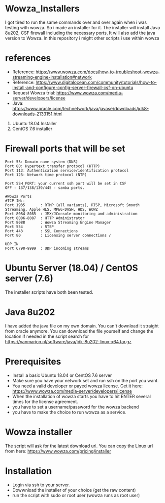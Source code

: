 # Wowza_Installers
I got tired to run the same commands over and over again when i was testing with wowza. So i made an installer for it. 
The installer will install Java 8u202, CSF firewall including the necessary ports, It will also add the java version to Wowza.
In this repository i might other scripts i use within wowza

# references
* Reference: https://www.wowza.com/docs/how-to-troubleshoot-wowza-streaming-engine-installation#network
* Reference: https://www.digitalocean.com/community/tutorials/how-to-install-and-configure-config-server-firewall-csf-on-ubuntu
* Request Wowza trial: https://www.wowza.com/media-server/developers/license
* Java: https://www.oracle.com/technetwork/java/javase/downloads/jdk8-downloads-2133151.html

1. Ubuntu 18.04 Installer
2. CentOS 7.6 installer

# Firewall ports that will be set
```
Port 53: Domain name system (DNS)
Port 80: Hypertext transfer protocol (HTTP)
Port 113: Authentication service/identification protocol
Port 123: Network time protocol (NTP)

Port SSH_PORT: your current ssh port will be set in CSF
OFF - 137/138/139/445 - samba ports.

#Wowza Ports
#TCP IN::
Port 1935		: RTMP (all variants), RTSP, Microsoft Smooth Streaming, Apple HLS, MPEG-DASH, HDS, WOWZ
Port 8084-8085	: JMX/JConsole monitoring and administration
Port 8086-8087	: HTTP Administrator
Port 8088		: Wowza Streaming Engine Manager
Port 554		: RTSP
Port 443		: SSL Connections
Port 80		    : Licensing server connections / 

UDP IN			
Port 6790-9999  : UDP incoming streams
```

# Ubuntu Server (18.04) / CentOS server (7.6)
The installer scripts have both been tested.

# Java 8u202
I have added the java file on my own domain. You can't download it straight from oracle anymore. You can download the file yourself and change the location if needed in the script
search for https://vanmarion.nl/software/java/jdk-8u202-linux-x64.tar.gz

# Prerequisites
* Install a basic Ubuntu 18.04 or CentOS 7.6 server
* Make sure you have your network set and run ssh on the port you want.
* You need a valid developer or payed wowza license. Get it here: https://www.wowza.com/media-server/developers/license
* When the installation of wowza starts you have to hit ENTER several times for the license agreement. 
* you have to set a username/password for the wowza backend
* you have to make the choice to run wowza as a service.

# Wowza installer
The script will ask for the latest download url. You can copy the Linux url from here:
https://www.wowza.com/pricing/installer

# Installation
* Login via ssh to your server.
* Dowwnload the installer of your choice (get the raw content)
* run the script with sudo or root user (wowza runs as root user)